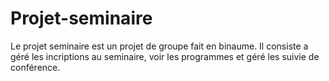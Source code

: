 # Projet-seminaire

Le projet seminaire est un projet de groupe fait en binaume. Il consiste a géré les incriptions au seminaire, voir les programmes et géré les suivie de conférence.
